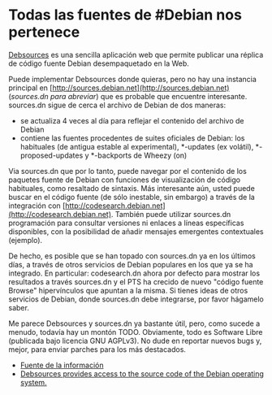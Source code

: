 # Todas las fuentes de #Debian nos pertenece

[Debsources](http://anonscm.debian.org/gitweb/?p=qa/debsources.git "Debsources - all Debian source are belong to us") es una sencilla aplicación web que permite publicar una réplica de código fuente Debian desempaquetado en la Web.

Puede implementar Debsources donde quieras, pero no hay una instancia principal en [http://sources.debian.net](http://sources.debian.net) (*sources.dn para abreviar*) que es probable que encuentre interesante. sources.dn sigue de cerca el archivo de Debian de dos maneras:

 * se actualiza 4 veces al día para reflejar el contenido del archivo de Debian  
 * contiene las fuentes procedentes de suites oficiales de Debian: los habituales (de antigua estable al experimental), *-updates (ex volátil), *-proposed-updates y *-backports de Wheezy (on) 


Via sources.dn que por lo tanto, puede navegar por el contenido de los paquetes fuente de Debian con funciones de visualización de código habituales, como resaltado de sintaxis. Más interesante aún, usted puede buscar en el código fuente (de sólo inestable, sin embargo) a través de la integración con [http://codesearch.debian.net](http://codesearch.debian.net). También puede utilizar sources.dn programación para consultar versiones ni enlaces a líneas específicas disponibles, con la posibilidad de añadir mensajes emergentes contextuales (ejemplo).

De hecho, es posible que se han topado con sources.dn ya en los últimos días, a través de otros servicios de Debian populares en los que ya se ha integrado. En particular: codesearch.dn ahora por defecto para mostrar los resultados a través sources.dn y el PTS ha crecido de nuevo "código fuente Browse" hipervínculos que apuntan a la misma. Si tienes ideas de otros servicios de Debian, donde sources.dn debe integrarse, por favor hágamelo saber.

Me parece Debsources y sources.dn ya bastante útil, pero, como sucede a menudo, todavía hay un montón TODO. Obviamente, todo es Software Libre (publicada bajo licencia GNU AGPLv3). No dude en reportar nuevos bugs y, mejor, para enviar parches para los más destacados.


 * [Fuente de la informaci&oacute;n](http://bits.debian.org/2013/07/introducing_sources.debian.net.html "all Debian source are belong to us")
 * [Debsources provides access to the source code of the Debian operating system.](http://sources.debian.net/ "Debsources provides access to the source code of the Debian operating system.")